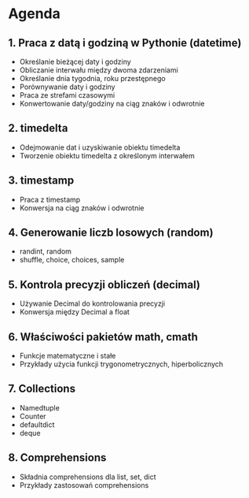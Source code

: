 # Agenda

## 1. Praca z datą i godziną w Pythonie (datetime)

- Określanie bieżącej daty i godziny
- Obliczanie interwału między dwoma zdarzeniami
- Określanie dnia tygodnia, roku przestępnego
- Porównywanie daty i godziny
- Praca ze strefami czasowymi
- Konwertowanie daty/godziny na ciąg znaków i odwrotnie

## 2. timedelta

- Odejmowanie dat i uzyskiwanie obiektu timedelta
- Tworzenie obiektu timedelta z określonym interwałem

## 3. timestamp

- Praca z timestamp
- Konwersja na ciąg znaków i odwrotnie

## 4. Generowanie liczb losowych (random)

- randint, random
- shuffle, choice, choices, sample

## 5. Kontrola precyzji obliczeń (decimal)

- Używanie Decimal do kontrolowania precyzji
- Konwersja między Decimal a float

## 6. Właściwości pakietów math, cmath

- Funkcje matematyczne i stałe
- Przykłady użycia funkcji trygonometrycznych, hiperbolicznych

## 7. Collections

- Namedtuple
- Counter
- defaultdict
- deque

## 8. Comprehensions

- Składnia comprehensions dla list, set, dict
- Przykłady zastosowań comprehensions
